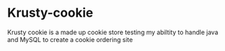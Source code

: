 # Krusty-cookie
Krusty cookie is a made up cookie store testing my abiltity to handle java and MySQL to create a cookie ordering site
